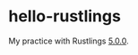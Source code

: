 # hello-rustlings

My practice with Rustlings [5.0.0](https://github.com/rust-lang/rustlings/releases/tag/5.0.0).
